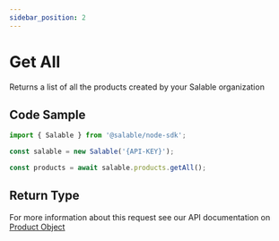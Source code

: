 ```yaml
---
sidebar_position: 2
---
```


# Get All

Returns a list of all the products created by your Salable organization

## Code Sample

```typescript
import { Salable } from '@salable/node-sdk';

const salable = new Salable('{API-KEY}');

const products = await salable.products.getAll();
```

## Return Type

For more information about this request see our API documentation on [Product Object](https://docs.salable.app/api#tag/Products/operation/getProductByUuid)
